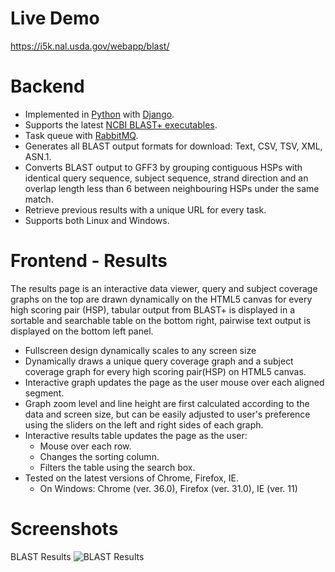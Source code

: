 <!--Under active development, not safe for consumption!
===================================================-->
Live Demo
=========
https://i5k.nal.usda.gov/webapp/blast/

Backend
=======
* Implemented in [Python](https://www.python.org/) with [Django](https://www.djangoproject.com/).
* Supports the latest [NCBI BLAST+ executables](http://blast.ncbi.nlm.nih.gov/Blast.cgi?PAGE_TYPE=BlastDocs&DOC_TYPE=Download).
* Task queue with [RabbitMQ](http://www.rabbitmq.com/).
* Generates all BLAST output formats for download: Text, CSV, TSV, XML, ASN.1.
* Converts BLAST output to GFF3 by grouping contiguous HSPs with identical query sequence, subject sequence, strand direction and an overlap length less than 6 between neighbouring HSPs under the same match.
* Retrieve previous results with a unique URL for every task.
* Supports both Linux and Windows.

Frontend - Results
=================
The results page is an interactive data viewer, query and subject coverage graphs on the top are drawn dynamically on the HTML5 canvas for every high scoring pair (HSP), tabular output from BLAST+ is displayed in a sortable and searchable table on the bottom right, pairwise text output is displayed on the bottom left panel.
* Fullscreen design dynamically scales to any screen size
* Dynamically draws a unique query coverage graph and a subject coverage graph for every high scoring pair(HSP) on HTML5 canvas.
* Interactive graph updates the page as the user mouse over each aligned segment.
* Graph zoom level and line height are first calculated according to the data and screen size, but can be easily adjusted to user's preference using the sliders on the left and right sides of each graph.
* Interactive results table updates the page as the user:
  * Mouse over each row.
  * Changes the sorting column.
  * Filters the table using the search box.
* Tested on the latest versions of Chrome, Firefox, IE.
  * On Windows: Chrome (ver. 36.0), Firefox (ver. 31.0), IE (ver. 11)

Screenshots
===========
BLAST Results
![BLAST Results](https://raw.githubusercontent.com/hotdogee/django-blast/doc/doc/images/blast-results-dynamic.gif)
